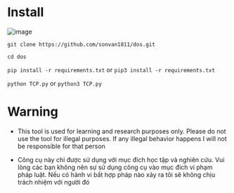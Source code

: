 # Install

![image](https://user-images.githubusercontent.com/93322212/151278139-7c1ec2f1-d6f1-4a49-aa5b-392be7ad23b7.png?raw=true)

`git clone https://github.com/sonvan1811/dos.git`

`cd dos`

`pip install -r requirements.txt` or `pip3 install -r requirements.txt`  

`python TCP.py` or `python3 TCP.py`

# Warning

* This tool is used for learning and research purposes only. Please do not use the tool for illegal purposes. If any illegal behavior happens I will not be responsible for that person

* Công cụ này chỉ được sử dụng với mục đích học tập và nghiên cứu. Vui lòng các bạn không nên sự sử dụng công cụ vào mục đích vi phạm pháp luật. Nếu có hành vi bất hợp pháp nào xảy ra tôi sẽ  không chịu trách nhiệm với người đó
